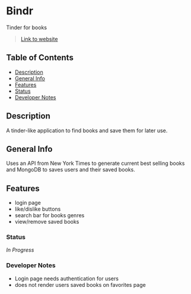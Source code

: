 # Bindr
Tinder for books
>[Link to website](https://pure-everglades-48837.herokuapp.com)

## Table of Contents
* [Description](#Description)
* [General Info](#General-Info)
* [Features](#Features)
* [Status](#Status)
* [Developer Notes](#Developer-Notes)

## Description 
A tinder-like application to find books and save them for later use.

## General Info 
Uses an API from New York Times to generate current best selling books and MongoDB to saves users and their saved books.


## Features
* login page
* like/dislike buttons
* search bar for books genres
* view/remove saved books

### Status
_In Progress_

### Developer Notes
* Login page needs authentication for users
* does not render users saved books on favorites page
